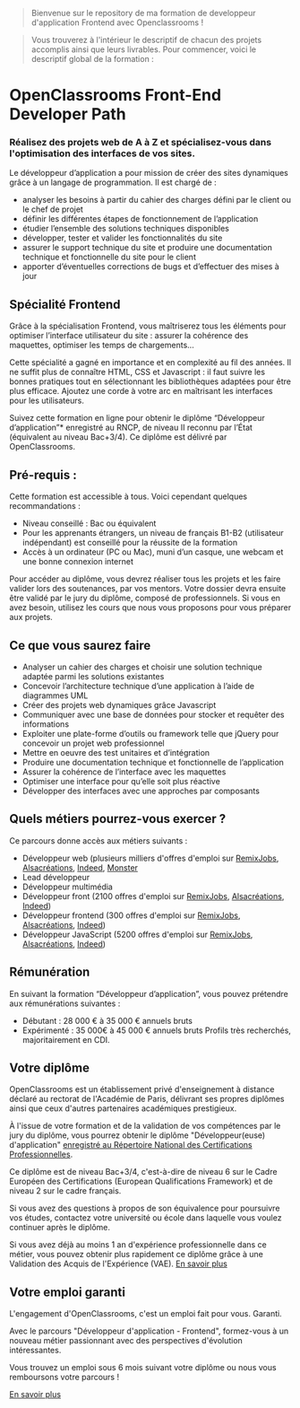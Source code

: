 > Bienvenue sur le repository de ma formation de developpeur d'application Frontend avec Openclassrooms !

> Vous trouverez à l'intérieur le descriptif de chacun des projets accomplis ainsi que leurs livrables.
> Pour commencer, voici le descriptif global de la formation :

# OpenClassrooms Front-End Developer Path
### Réalisez des projets web de A à Z et spécialisez-vous dans l'optimisation des interfaces de vos sites.

Le développeur d’application a pour mission de créer des sites dynamiques grâce à un langage de programmation. Il est chargé de :

* analyser les besoins à partir du cahier des charges défini par le client ou le chef de projet
* définir les différentes étapes de fonctionnement de l’application
* étudier l’ensemble des solutions techniques disponibles
* développer, tester et valider les fonctionnalités du site
* assurer le support technique du site et produire une documentation technique et fonctionnelle du site pour le client
* apporter d’éventuelles corrections de bugs et d’effectuer des mises à jour

## Spécialité Frontend

Grâce à la spécialisation Frontend, vous maîtriserez tous les éléments pour optimiser l’interface utilisateur du site : assurer la cohérence des maquettes, optimiser les temps de chargements…

Cette spécialité a gagné en importance et en complexité au fil des années. Il ne suffit plus de connaître HTML, CSS et Javascript : il faut suivre les bonnes pratiques tout en sélectionnant les bibliothèques adaptées pour être plus efficace. Ajoutez une corde à votre arc en maîtrisant les interfaces pour les utilisateurs.

Suivez cette formation en ligne pour obtenir le diplôme “Développeur d’application”* enregistré au RNCP, de niveau II reconnu par l’État (équivalent au niveau Bac+3/4). Ce diplôme est délivré par OpenClassrooms.

## Pré-requis :

Cette formation est accessible à tous. Voici cependant quelques recommandations :

* Niveau conseillé : Bac ou équivalent
* Pour les apprenants étrangers, un niveau de français B1-B2 (utilisateur indépendant) est conseillé pour la réussite de la formation
* Accès à un ordinateur (PC ou Mac), muni d’un casque, une webcam et une bonne connexion internet

Pour accéder au diplôme, vous devrez réaliser tous les projets et les faire valider lors des soutenances, par vos mentors. Votre dossier devra ensuite être validé par le jury du diplôme, composé de professionnels. Si vous en avez besoin, utilisez les cours que nous vous proposons pour vous préparer aux projets.

## Ce que vous saurez faire

* Analyser un cahier des charges et choisir une solution technique adaptée parmi les solutions existantes
* Concevoir l’architecture technique d’une application à l’aide de diagrammes UML
* Créer des projets web dynamiques grâce Javascript
* Communiquer avec une base de données pour stocker et requêter des informations
* Exploiter une plate-forme d’outils ou framework telle que jQuery pour concevoir un projet web professionnel
* Mettre en oeuvre des test unitaires et d’intégration
* Produire une documentation technique et fonctionnelle de l’application
* Assurer la cohérence de l’interface avec les maquettes
* Optimiser une interface pour qu’elle soit plus réactive
* Développer des interfaces avec une approches par composants

## Quels métiers pourrez-vous exercer ?

Ce parcours donne accès aux métiers suivants :

* Développeur web (plusieurs milliers d'offres d'emploi sur [RemixJobs](https://remixjobs.com/Emploi-D%C3%A9veloppeur%20web "Offre d'emploi Développeur/se web sur RemixJobs"), [Alsacréations](http://emploi.alsacreations.com/index.php?action=q&q=D%C3%A9veloppeur+web&table=tout&region= "Offre d'emploi Développeur/se web sur Alsacréations"), [Indeed](http://www.indeed.fr/emplois?q=D%C3%A9veloppeur+web&l=France "Offre d'emploi Développeur/se web sur Indeed"), [Monster](http://www.monster.fr/emploi/recherche/?q=D%C3%A9veloppeur+web&where=&intcid=HP_HeroSearch&cy=fr&rad=20 "Offre d'emploi Développeur/se web sur Monster")
* Lead développeur
* Développeur multimédia
* Développeur front (2100 offres d'emploi sur [RemixJobs](https://remixjobs.com/Emploi-front "Offre d'emploi Développeur/se front sur RemixJobs"), [Alsacréations](http://emploi.alsacreations.com/?action=q&q=front&table=tout&region= "Offre d'emploi Développeur/se front sur Alsacréations"), [Indeed](http://www.indeed.fr/emplois?q=d%C3%A9veloppeur+front&l=France "Offre d'emploi Développeur/se front sur Indeed"))
* Développeur frontend (300 offres d'emploi sur [RemixJobs](https://remixjobs.com/Emploi-frontend "Offre d'emploi Développeur/se frontend sur RemixJobs"), [Alsacréations](http://emploi.alsacreations.com/index.php?action=q&q=frontend&table=tout&region= "Offre d'emploi Développeur/se frontend sur Alsacréations"), [Indeed](http://www.indeed.fr/emplois?q=d%C3%A9veloppeur+frontend&l=France "Offre d'emploi Développeur/se frontend sur Indeed"))
* Développeur JavaScript (5200 offres d'emploi sur [RemixJobs](https://remixjobs.com/Emploi-javascript "Offre d'emploi Développeur/se Javascript sur RemixJobs"), [Alsacréations](http://emploi.alsacreations.com/?action=q&q=javascript&table=tout&region= "Offre d'emploi Développeur/se Javascript sur Alsacréations"), [Indeed](http://www.indeed.fr/emplois?q=javascript&l=France "Offre d'emploi Développeur/se Javascript sur Indeed"))

## Rémunération

En suivant la formation “Développeur d’application”, vous pouvez prétendre aux rémunérations suivantes :

* Débutant : 28 000 € à 35 000 € annuels bruts
* Expérimenté : 35 000€ à 45 000 € annuels bruts
Profils très recherchés, majoritairement en CDI.

## Votre diplôme

OpenClassrooms est un établissement privé d'enseignement à distance déclaré au rectorat de l'Académie de Paris, délivrant ses propres diplômes ainsi que ceux d'autres partenaires académiques prestigieux.

À l'issue de votre formation et de la validation de vos compétences par le jury du diplôme, vous pourrez obtenir le diplôme "Développeur(euse) d'application" [enregistré au Répertoire National des Certifications Professionnelles](http://www.rncp.cncp.gouv.fr/grand-public/visualisationFiche?format=fr&fiche=27099).

Ce diplôme est de niveau Bac+3/4, c'est-à-dire de niveau 6 sur le Cadre Européen des Certifications (European Qualifications Framework) et de niveau 2 sur le cadre français.

Si vous avez des questions à propos de son équivalence pour poursuivre vos études, contactez votre université ou école dans laquelle vous voulez continuer après le diplôme.

Si vous avez déjà au moins 1 an d'expérience professionnelle dans ce métier, vous pouvez obtenir plus rapidement ce diplôme grâce à une Validation des Acquis de l'Expérience (VAE). [En savoir plus](https://openclassrooms.com/p/validation-des-acquis-de-lexperience-vae)

## Votre emploi garanti

L'engagement d'OpenClassrooms, c'est un emploi fait pour vous. Garanti.

Avec le parcours "Développeur d'application - Frontend", formez-vous à un nouveau métier passionnant avec des perspectives d'évolution intéressantes.

Vous trouvez un emploi sous 6 mois suivant votre diplôme ou nous vous remboursons votre parcours !

[En savoir plus](https://openclassrooms.com/fr/job-guarantee)
